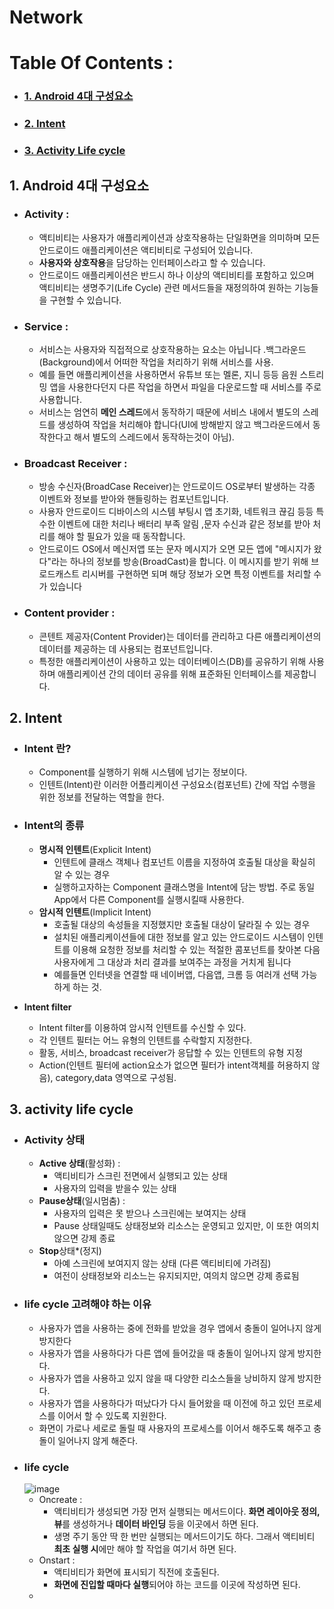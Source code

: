 # Network
# Table Of Contents :

   + ### [1. Android 4대 구성요소](#1-android-4대-구성요소)
   + ### [2. Intent](#2-intent)
   + ### [3. Activity Life cycle](#3-activity-life-cycle)

## 1. Android 4대 구성요소
  + ### Activity :
    + 액티비티는 사용자가 애플리케이션과 상호작용하는 단일화면을 의미하며 모든 안드로이드 애플리케이션은 액티비티로 구성되어 있습니다.
    + **사용자와 상호작용**을 담당하는 인터페이스라고 할 수 있습니다.
    + 안드로이드 애플리케이션은 반드시 하나 이상의 액티비티를 포함하고 있으며 액티비티는 생명주기(Life Cycle) 관련 메서드들을 재정의하여 원하는 기능들을 구현할 수 있습니다.
  + ### Service :
    + 서비스는 사용자와 직접적으로 상호작용하는 요소는 아닙니다 .백그라운드(Background)에서 어떠한 작업을 처리하기 위해 서비스를 사용.
    + 예를 들면 애플리케이션을 사용하면서 유튜브 또는 멜론, 지니 등등 음원 스트리밍 앱을 사용한다던지 다른 작업을 하면서 파일을 다운로드할 때 서비스를 주로 사용합니다.
    + 서비스는 엄연히 **메인 스레드**에서 동작하기 때문에 서비스 내에서 별도의 스레드를 생성하여 작업을 처리해야 합니다(UI에 방해받지 않고 백그라운드에서 동작한다고 해서 별도의 스레드에서 동작하는것이 아님).
  + ### Broadcast Receiver :
    + 방송 수신자(BroadCase Receiver)는 안드로이드 OS로부터 발생하는 각종 이벤트와 정보를 받아와 핸들링하는 컴포넌트입니다.
    + 사용자 안드로이드 디바이스의 시스템 부팅시 앱 초기화, 네트워크 끊김 등등 특수한 이벤트에 대한 처리나 배터리 부족 알림 ,문자 수신과 같은 정보를 받아 처리를 해야 할 필요가 있을 때 동작합니다.
    + 안드로이드 OS에서 메신저앱 또는 문자 메시지가 오면 모든 앱에 "메시지가 왔다"라는 하나의 정보를 방송(BroadCast)을 합니다. 이 메시지를 받기 위해 브로드캐스트 리시버를 구현하면 되며 해당 정보가 오면 특정 이벤트를 처리할 수가 있습니다 
  + ### Content provider :
    + 콘텐트 제공자(Content Provider)는 데이터를 관리하고 다른 애플리케이션의 데이터를 제공하는 데 사용되는 컴포넌트입니다.
    + 특정한 애플리케이션이 사용하고 있는 데이터베이스(DB)를 공유하기 위해 사용하며 애플리케이션 간의 데이터 공유를 위해 표준화된 인터페이스를 제공합니다.
 ## 2. Intent
  + ### Intent 란?
    + Component를 실행하기 위해 시스템에 넘기는 정보이다.
    + 인텐트(Intent)란 이러한 어플리케이션 구성요소(컴포넌트) 간에 작업 수행을 위한 정보를 전달하는 역할을 한다.
  + ### Intent의 종류
    + **명시적 인텐트**(Explicit Intent)
      + 인텐트에 클래스 객체나 컴포넌트 이름을 지정하여 호출될 대상을 확실히 알 수 있는 경우
      + 실행하고자하는 Component 클래스명을 Intent에 담는 방법. 주로 동일 App에서 다른 Component를 실행시킬때 사용한다.
    + **암시적 인텐트**(Implicit Intent)
      + 호출될 대상의 속성들을 지정했지만 호출될 대상이 달라질 수 있는 경우
      + 설치된 애플리케이션들에 대한 정보를 알고 있는 안드로이드 시스템이 인텐트를 이용해 요청한 정보를 처리할 수 있는 적절한 콤포넌트를 찾아본 다음 사용자에게 그 대상과 처리 결과를 보여주는 과정을 거치게 됩니다
      + 예를들면 인터넷을 연결할 때 네이버앱, 다음앱, 크롬 등 여러개 선택 가능하게 하는 것.  

   + **Intent filter**
     + Intent filter를 이용하여 암시적 인텐트를 수신할 수 있다.
     + 각 인텐트 필터는 어느 유형의 인텐트를 수락할지 지정한다.
     + 활동, 서비스, broadcast receiver가 응답할 수 있는 인텐트의 유형 지정
     + Action(인텐트 필터에 action요소가 없으면 필터가 intent객체를 허용하지 않음), category,data 영역으로 구성됨.
 ## 3. activity life cycle
  + ### Activity 상태
    + **Active 상태**(활성화) : 
      + 액티비티가 스크린 전면에서 실행되고 있는 상태
      + 사용자의 입력을 받을수 있는 상태
    + **Pause상태**(일시멈춤) :
      + 사용자의 입력은 못 받으나 스크린에는 보여지는 상태
      + Pause 상태일때도 상태정보와 리소스는 운영되고 있지만, 이 또한 여의치 않으면 강제 종료
    + **Stop**상태*(정지)
      + 아예 스크린에 보여지지 않는 상태 (다른 액티비티에 가려짐)
      + 여전이 상태정보와 리소느는 유지되지만, 여의치 않으면 강제 종료됨
  + ### life cycle 고려해야 하는 이유
    + 사용자가 앱을 사용하는 중에 전화를 받았을 경우 앱에서 충돌이 일어나지 않게 방지한다
    + 사용자가 앱을 사용하다가 다른 앱에 들어갔을 때 충돌이 일어나지 않게 방지한다.
    + 사용자가 앱을 사용하고 있지 않을 때 다양한 리소스들을 낭비하지 않게 방지한다.
    + 사용자가 앱을 사용하다가 떠났다가 다시 들어왔을 때 이전에 하고 있던 프로세스를 이어서 할 수 있도록 지원한다.
    + 화면이 가로나 세로로 돌릴 때 사용자의 프로세스를 이어서 해주도록 해주고 충돌이 일어나지 않게 해준다.
  + ### life cycle
    ![image](https://user-images.githubusercontent.com/63469069/141296427-e48d53d0-71b4-4f79-8ac0-012c09822210.png)
    + Oncreate : 
      + 액티비티가 생성되면 가장 먼저 실행되는 메서드이다. **화면 레이아웃 정의, 뷰**를 생성하거나 **데이터 바인딩** 등을 이곳에서 하면 된다.
      + 생명 주기 동안 딱 한 번만 실행되는 메서드이기도 하다. 그래서 액티비티 **최초 실행 시**에만 해야 할 작업을 여기서 하면 된다.
    + Onstart :
      + 액티비티가 화면에 표시되기 직전에 호출된다.
      + **화면에 진입할 때마다 실행**되어야 하는 코드를 이곳에 작성하면 된다.
    + 

